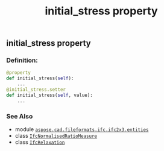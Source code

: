 ﻿---
title: initial_stress property
second_title: Aspose.CAD for Python via .NET API References
description: 
type: docs
weight: 60
url: /python-net/aspose.cad.fileformats.ifc.ifc2x3.entities/ifcrelaxation/initial_stress/
is_root: false
---

## initial_stress property

### Definition:
```python
@property
def initial_stress(self):
    ...
@initial_stress.setter
def initial_stress(self, value):
    ...
```

### See Also
* module [`aspose.cad.fileformats.ifc.ifc2x3.entities`](../../)
* class [`IfcNormalisedRatioMeasure`](/cad/python-net/aspose.cad.fileformats.ifc.ifc2x3.types/ifcnormalisedratiomeasure)
* class [`IfcRelaxation`](/cad/python-net/aspose.cad.fileformats.ifc.ifc2x3.entities/ifcrelaxation)
